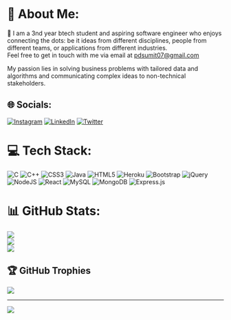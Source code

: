 # 💫 About Me:
🔭 I am a 3nd year btech student and aspiring software engineer who enjoys connecting the dots: be it ideas from different disciplines, people from different teams, or applications from different industries.<br>
Feel free to get in touch with me via email at pdsumit07@gmail.com

My passion lies in solving business problems with tailored data and algorithms and communicating complex ideas to non-technical stakeholders.


## 🌐 Socials:
[![Instagram](https://img.shields.io/badge/Instagram-%23E4405F.svg?logo=Instagram&logoColor=white)](https://instagram.com/sumit.prd.007) [![LinkedIn](https://img.shields.io/badge/LinkedIn-%230077B5.svg?logo=linkedin&logoColor=white)](https://www.linkedin.com/in/sumit-prasad-/) [![Twitter](https://img.shields.io/badge/Twitter-%231DA1F2.svg?logo=Twitter&logoColor=white)](https://twitter.com/SumitPd6) 

# 💻 Tech Stack:
![C](https://img.shields.io/badge/c-%2300599C.svg?style=for-the-badge&logo=c&logoColor=white) ![C++](https://img.shields.io/badge/c++-%2300599C.svg?style=for-the-badge&logo=c%2B%2B&logoColor=white) ![CSS3](https://img.shields.io/badge/css3-%231572B6.svg?style=for-the-badge&logo=css3&logoColor=white) ![Java](https://img.shields.io/badge/java-%23ED8B00.svg?style=for-the-badge&logo=java&logoColor=white) ![HTML5](https://img.shields.io/badge/html5-%23E34F26.svg?style=for-the-badge&logo=html5&logoColor=white) ![Heroku](https://img.shields.io/badge/heroku-%23430098.svg?style=for-the-badge&logo=heroku&logoColor=white) ![Bootstrap](https://img.shields.io/badge/bootstrap-%23563D7C.svg?style=for-the-badge&logo=bootstrap&logoColor=white) ![jQuery](https://img.shields.io/badge/jquery-%230769AD.svg?style=for-the-badge&logo=jquery&logoColor=white) ![NodeJS](https://img.shields.io/badge/node.js-6DA55F?style=for-the-badge&logo=node.js&logoColor=white) ![React](https://img.shields.io/badge/react-%2320232a.svg?style=for-the-badge&logo=react&logoColor=%2361DAFB) ![MySQL](https://img.shields.io/badge/mysql-%2300f.svg?style=for-the-badge&logo=mysql&logoColor=white) ![MongoDB](https://img.shields.io/badge/MongoDB-%234ea94b.svg?style=for-the-badge&logo=mongodb&logoColor=white) ![Express.js](https://img.shields.io/badge/express.js-%23404d59.svg?style=for-the-badge&logo=express&logoColor=%2361DAFB)
# 📊 GitHub Stats:
![](https://github-readme-stats.vercel.app/api?username=Sumit-pd&theme=dark&hide_border=false&include_all_commits=false&count_private=false)<br/>
![](https://github-readme-streak-stats.herokuapp.com/?user=Sumit-pd&theme=dark&hide_border=false)<br/>
![](https://github-readme-stats.vercel.app/api/top-langs/?username=Sumit-pd&theme=dark&hide_border=false&include_all_commits=false&count_private=false&layout=compact)

## 🏆 GitHub Trophies
![](https://github-profile-trophy.vercel.app/?username=Sumit-pd&theme=radical&no-frame=false&no-bg=true&margin-w=4)

---
[![](https://visitcount.itsvg.in/api?id=Sumit-pd&icon=0&color=0)](https://visitcount.itsvg.in)

<!-- Proudly created with GPRM ( https://gprm.itsvg.in ) -->
